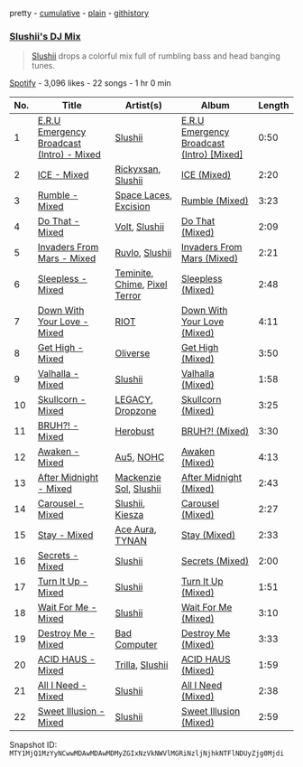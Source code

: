 pretty - [cumulative](/playlists/cumulative/37i9dQZF1DWTA9xrja5XU1.md) - [plain](/playlists/plain/37i9dQZF1DWTA9xrja5XU1) - [githistory](https://github.githistory.xyz/mackorone/spotify-playlist-archive/blob/main/playlists/plain/37i9dQZF1DWTA9xrja5XU1)

### [Slushii's DJ Mix](https://open.spotify.com/playlist/37i9dQZF1DWTA9xrja5XU1)

> <a href="spotify:artist:41rVuRHYAiH7ltBTHVR9We">Slushii</a> drops a colorful mix full of rumbling bass and head banging tunes.

[Spotify](https://open.spotify.com/user/spotify) - 3,096 likes - 22 songs - 1 hr 0 min

| No. | Title | Artist(s) | Album | Length |
|---|---|---|---|---|
| 1 | [E.R.U Emergency Broadcast \(Intro\) \- Mixed](https://open.spotify.com/track/0vmZyTqI5J3PLwyU5r7ys5) | [Slushii](https://open.spotify.com/artist/41rVuRHYAiH7ltBTHVR9We) | [E.R.U Emergency Broadcast \(Intro\) \[Mixed\]](https://open.spotify.com/album/6PuN7QYrTOidlqolwMKjHv) | 0:50 |
| 2 | [ICE \- Mixed](https://open.spotify.com/track/2jnHWiG4e1SMhvRUIkpAB3) | [Rickyxsan](https://open.spotify.com/artist/0lqxqV3IhQXO5czq1d0ZfJ), [Slushii](https://open.spotify.com/artist/41rVuRHYAiH7ltBTHVR9We) | [ICE \(Mixed\)](https://open.spotify.com/album/2J6Uvbe4WcQwAuWfqfnqMI) | 2:20 |
| 3 | [Rumble \- Mixed](https://open.spotify.com/track/6ap9zLTT2jqcLbqrZZ20u8) | [Space Laces](https://open.spotify.com/artist/37PZXblQTqpEWGdjctNcGP), [Excision](https://open.spotify.com/artist/5FKchcZpQOkqFvXBj1aCvb) | [Rumble \(Mixed\)](https://open.spotify.com/album/1RNiVKtGHBQ2WjRINcHoU1) | 3:23 |
| 4 | [Do That \- Mixed](https://open.spotify.com/track/4YBo1LUxdo3XLrtIxru4sh) | [Volt](https://open.spotify.com/artist/1egnc7bfuijfn2K4yGqOCC), [Slushii](https://open.spotify.com/artist/41rVuRHYAiH7ltBTHVR9We) | [Do That \(Mixed\)](https://open.spotify.com/album/3jg8IFS92G7rk9qsp2Dbq3) | 2:09 |
| 5 | [Invaders From Mars \- Mixed](https://open.spotify.com/track/7a0e9QLJe5UPBejgpBKMSA) | [Ruvlo](https://open.spotify.com/artist/3nqbWR5FC0RSkS9kK1aalW), [Slushii](https://open.spotify.com/artist/41rVuRHYAiH7ltBTHVR9We) | [Invaders From Mars \(Mixed\)](https://open.spotify.com/album/3PhzFJV2WuLcPRi1sWR9xp) | 2:21 |
| 6 | [Sleepless \- Mixed](https://open.spotify.com/track/4kdWGjrqKMwHMZRJs9doBZ) | [Teminite](https://open.spotify.com/artist/5EEuae5uigQnwgYCl0s8EF), [Chime](https://open.spotify.com/artist/3hMTYaexWgGkXqvbkt6EIS), [Pixel Terror](https://open.spotify.com/artist/3DajvNySJjylWpCSeXefFm) | [Sleepless \(Mixed\)](https://open.spotify.com/album/3a5tOPhUAi16pGnALPlxcG) | 2:48 |
| 7 | [Down With Your Love \- Mixed](https://open.spotify.com/track/0SuqkRzgOgSHg49h54dHSy) | [RIOT](https://open.spotify.com/artist/0qPGd8tOMHlFZt8EA1uLFY) | [Down With Your Love \(Mixed\)](https://open.spotify.com/album/2bPCEn1HZRIFiiMM11rMaT) | 4:11 |
| 8 | [Get High \- Mixed](https://open.spotify.com/track/3HZlVrZ1FMZIsh9eDaQUh3) | [Oliverse](https://open.spotify.com/artist/3fFMSweDNwFGyHcxjN7MWp) | [Get High \(Mixed\)](https://open.spotify.com/album/254f9IKSO07r5kOHlL60Ph) | 3:50 |
| 9 | [Valhalla \- Mixed](https://open.spotify.com/track/1xdG92vn1xsTlkokUrpG1L) | [Slushii](https://open.spotify.com/artist/41rVuRHYAiH7ltBTHVR9We) | [Valhalla \(Mixed\)](https://open.spotify.com/album/6KYAMSP7fXMJCh69USai85) | 1:58 |
| 10 | [Skullcorn \- Mixed](https://open.spotify.com/track/4JXyI876cmaYZScd1hRFyy) | [LEGACY](https://open.spotify.com/artist/6PDOhuTlQgb9jWwkZ3YwM5), [Dropzone](https://open.spotify.com/artist/5OVzPiR1Oyl2n0U0F7tetU) | [Skullcorn \(Mixed\)](https://open.spotify.com/album/3vqilky7CZuPsP7Nwcknpw) | 3:25 |
| 11 | [BRUH?! \- Mixed](https://open.spotify.com/track/4Sbs1l0XByp0yVaDdZzE3j) | [Herobust](https://open.spotify.com/artist/43tAs3kRWvyu1B7eZOv2pp) | [BRUH?! \(Mixed\)](https://open.spotify.com/album/5BhKZZ2BmVTO5RrBy0ijcz) | 3:30 |
| 12 | [Awaken \- Mixed](https://open.spotify.com/track/6mEGcUD3ercW0U10hzqr7n) | [Au5](https://open.spotify.com/artist/40WIa01eubnEVkxUHeDZyF), [NOHC](https://open.spotify.com/artist/4UkPjMAJX3pG27D7uaubXG) | [Awaken \(Mixed\)](https://open.spotify.com/album/1dMKx8hLTmiTEtQRKjskI5) | 4:13 |
| 13 | [After Midnight \- Mixed](https://open.spotify.com/track/4QcoAJBs6e2nKTy2Z34Q2q) | [Mackenzie Sol](https://open.spotify.com/artist/3E9DITocLFcvQi0v56uhYA), [Slushii](https://open.spotify.com/artist/41rVuRHYAiH7ltBTHVR9We) | [After Midnight \(Mixed\)](https://open.spotify.com/album/3oq4gvfAZjuN80t6aEyUp3) | 2:43 |
| 14 | [Carousel \- Mixed](https://open.spotify.com/track/2Qp8B3LZCKxiBxqdspFOEz) | [Slushii](https://open.spotify.com/artist/41rVuRHYAiH7ltBTHVR9We), [Kiesza](https://open.spotify.com/artist/4zxvC7CRGvggq9EWXOpwAo) | [Carousel \(Mixed\)](https://open.spotify.com/album/2ZYIOHu2GopJ8WIvvXKr8Q) | 2:27 |
| 15 | [Stay \- Mixed](https://open.spotify.com/track/64OJZvkMDPlgoJPytHzI0C) | [Ace Aura](https://open.spotify.com/artist/5o2KBzYUFierWmBhSemAhq), [TYNAN](https://open.spotify.com/artist/5oiSxivTCIoOk5UlMSwzWM) | [Stay \(Mixed\)](https://open.spotify.com/album/6FJK8YRwkgNN72OHDijWRG) | 2:33 |
| 16 | [Secrets \- Mixed](https://open.spotify.com/track/19eNfQcmU4lJYDywwpw4DL) | [Slushii](https://open.spotify.com/artist/41rVuRHYAiH7ltBTHVR9We) | [Secrets \(Mixed\)](https://open.spotify.com/album/6nZxXtAqCwJsOJnaPcDmLs) | 2:00 |
| 17 | [Turn It Up \- Mixed](https://open.spotify.com/track/1uBqhcGwaIXzU23ELmckrT) | [Slushii](https://open.spotify.com/artist/41rVuRHYAiH7ltBTHVR9We) | [Turn It Up \(Mixed\)](https://open.spotify.com/album/2FAGrIAFIyszdcme4nIKgg) | 1:51 |
| 18 | [Wait For Me \- Mixed](https://open.spotify.com/track/3xD7xEqlznAYrWWfqSt4fx) | [Slushii](https://open.spotify.com/artist/41rVuRHYAiH7ltBTHVR9We) | [Wait For Me \(Mixed\)](https://open.spotify.com/album/6dOK4nHrcoxo7VisApG4wh) | 3:10 |
| 19 | [Destroy Me \- Mixed](https://open.spotify.com/track/255kBLQo2g5rXiiEJdXJAO) | [Bad Computer](https://open.spotify.com/artist/7uGeDBa1LJ7T1X4fpl8mwk) | [Destroy Me \(Mixed\)](https://open.spotify.com/album/2DyuQ0Fn1R2EXGMk31fm6Q) | 3:33 |
| 20 | [ACID HAUS \- Mixed](https://open.spotify.com/track/5gWrUMsO67j2bmKl7o5Xu2) | [Trilla](https://open.spotify.com/artist/1lBPeEj4su1YhsDP07mglp), [Slushii](https://open.spotify.com/artist/41rVuRHYAiH7ltBTHVR9We) | [ACID HAUS \(Mixed\)](https://open.spotify.com/album/36Ixi1YS1FKWdcGIF89otx) | 1:59 |
| 21 | [All I Need \- Mixed](https://open.spotify.com/track/7unSiaNJeb0ERu9cMnqUGv) | [Slushii](https://open.spotify.com/artist/41rVuRHYAiH7ltBTHVR9We) | [All I Need \(Mixed\)](https://open.spotify.com/album/14ex7NWmYTZedA9VSEWi6c) | 2:38 |
| 22 | [Sweet Illusion \- Mixed](https://open.spotify.com/track/2VHg152omQ65DyQigrxWwd) | [Slushii](https://open.spotify.com/artist/41rVuRHYAiH7ltBTHVR9We) | [Sweet Illusion \(Mixed\)](https://open.spotify.com/album/09RC6h4C1PiMCA6WSJz55O) | 2:59 |

Snapshot ID: `MTY1MjQ1MzYyNCwwMDAwMDAwMDMyZGIxNzVkNWVlMGRiNzljNjhkNTFlNDUyZjg0Mjdi`
